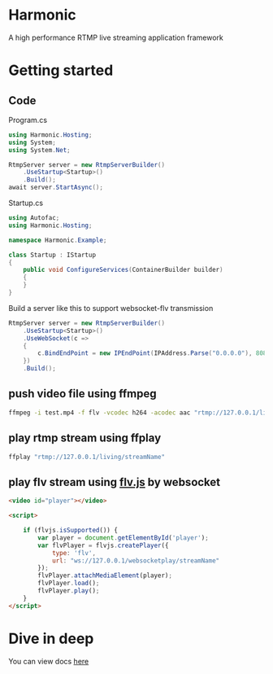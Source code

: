 # Harmonic
A high performance RTMP live streaming application framework


# Getting started

## Code

Program.cs

```csharp
using Harmonic.Hosting;
using System;
using System.Net;

RtmpServer server = new RtmpServerBuilder()
    .UseStartup<Startup>()
    .Build();
await server.StartAsync();
```

Startup.cs
```csharp
using Autofac;
using Harmonic.Hosting;

namespace Harmonic.Example;

class Startup : IStartup
{
    public void ConfigureServices(ContainerBuilder builder)
    {
    }
}
```

Build a server like this to support websocket-flv transmission

```csharp
RtmpServer server = new RtmpServerBuilder()
    .UseStartup<Startup>()
    .UseWebSocket(c =>
    {
        c.BindEndPoint = new IPEndPoint(IPAddress.Parse("0.0.0.0"), 8080);
    })
    .Build();

```

## push video file using ffmpeg
```bash
ffmpeg -i test.mp4 -f flv -vcodec h264 -acodec aac "rtmp://127.0.0.1/living/streamName"
```
## play rtmp stream using ffplay

```bash
ffplay "rtmp://127.0.0.1/living/streamName"
```

## play flv stream using [flv.js](https://github.com/Bilibili/flv.js) by websocket

```html
<video id="player"></video>

<script>

    if (flvjs.isSupported()) {
        var player = document.getElementById('player');
        var flvPlayer = flvjs.createPlayer({
            type: 'flv',
            url: "ws://127.0.0.1/websocketplay/streamName"
        });
        flvPlayer.attachMediaElement(player);
        flvPlayer.load();
        flvPlayer.play();
    }
</script>
```


# Dive in deep
You can view docs [here](docs/README.md)